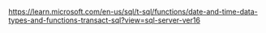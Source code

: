 


https://learn.microsoft.com/en-us/sql/t-sql/functions/date-and-time-data-types-and-functions-transact-sql?view=sql-server-ver16